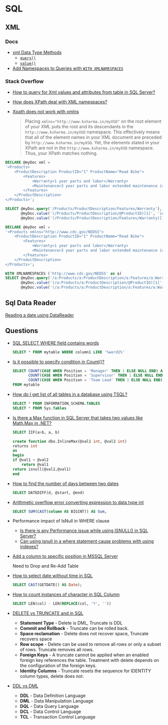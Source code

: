 # SQL


## XML

### Docs

* [xml Data Type Methods](https://docs.microsoft.com/en-us/sql/t-sql/xml/xml-data-type-methods?view=sql-server-ver15)
  * [`query()`](https://docs.microsoft.com/en-us/sql/t-sql/xml/query-method-xml-data-type?view=sql-server-ver15)
  * [`value()`](https://docs.microsoft.com/en-us/sql/t-sql/xml/value-method-xml-data-type?view=sql-server-ver15)
* [Add Namespaces to Queries with `WITH XMLNAMESPACES`](https://docs.microsoft.com/en-us/sql/relational-databases/xml/add-namespaces-to-queries-with-with-xmlnamespaces?view=sql-server-ver15)

### Stack Overflow

* [How to query for Xml values and attributes from table in SQL Server?](https://stackoverflow.com/q/19165213/1366033)
* [How does XPath deal with XML namespaces?](https://stackoverflow.com/q/40796231/1366033)
* [Xpath does not work with xmlns](https://stackoverflow.com/a/23492693/1366033)

    > Placing `xmlns="http://www.ksharma.in/myXSD"` on the root element of your XML puts the root and its descendants in the `http://www.ksharma.in/myXSD` namespace. This effectively means that all of the element names in your XML document are preceded by `http://www.ksharma.in/myXSD`. Yet, the elements stated in your XPath are not in the `http://www.ksharma.in/myXSD` namespace. Thus, your XPath matches nothing.


```sql
DECLARE @myDoc xml =
'<Products>
    <ProductDescription ProductID="1" ProductName="Road Bike">
        <Features>
            <Warranty>1 year parts and labor</Warranty>
            <Maintenance>3 year parts and labor extended maintenance is available</Maintenance>
        </Features>
    </ProductDescription>
</Products>';

SELECT @myDoc.query('/Products/ProductDescription/Features/Warranty'),
       @myDoc.value('(/Products/ProductDescription/@ProductID)[1]', 'int' ),
       @myDoc.value('(/Products/ProductDescription/Features/Warranty)[1]', 'varchar(max)' )
```

```sql
DECLARE @myDoc xml =
'<Products xmlns="http://www.cdc.gov/NEDSS">
    <ProductDescription ProductID="1" ProductName="Road Bike">
        <Features>
            <Warranty>1 year parts and labor</Warranty>
            <Maintenance>3 year parts and labor extended maintenance is available</Maintenance>
        </Features>
    </ProductDescription>
</Products>';

WITH XMLNAMESPACES ('http://www.cdc.gov/NEDSS' as a)
SELECT @myDoc.query('/a:Products/a:ProductDescription/a:Features/a:Warranty'),
       @myDoc.value('(/a:Products/a:ProductDescription/@ProductID)[1]', 'int' ),
       @myDoc.value('(/a:Products/a:ProductDescription/a:Features/a:Warranty)[1]', 'varchar(max)' )
```



## Sql Data Reader

[Reading a date using DataReader](https://stackoverflow.com/q/5619216/1366033)

## Questions

* [SQL SELECT WHERE field contains words](https://stackoverflow.com/q/14290857/1366033)

    ```sql
    SELECT * FROM mytable WHERE column1 LIKE '%word1%'
    ```

* [Is it possible to specify condition in Count()?](https://stackoverflow.com/q/1400078/1366033)

    ```sql
    SELECT COUNT(CASE WHEN Position = 'Manager' THEN 1 ELSE NULL END) AS ManagerCount,
           COUNT(CASE WHEN Position = 'Supervisor' THEN 1 ELSE NULL END) AS SupervisorCount,
           COUNT(CASE WHEN Position = 'Team Lead' THEN 1 ELSE NULL END) AS TeamLeadCount,
    FROM mytable
    ```

* [How do I get list of all tables in a database using TSQL?](https://stackoverflow.com/q/175415/1366033)

    ```sql
    SELECT * FROM INFORMATION_SCHEMA.TABLES
    SELECT * FROM Sys.Tables
    ```

* [Is there a Max function in SQL Server that takes two values like Math.Max in .NET?](https://stackoverflow.com/q/124417/1366033)

    ```sql
    SELECT IIF(a>b, a, b)
    ```

    ```sql
    create function dbo.InlineMax(@val1 int, @val2 int)
    returns int
    as
    begin
    if @val1 > @val2
        return @val1
    return isnull(@val2,@val1)
    end
    ```

* [How to find the number of days between two dates](https://stackoverflow.com/q/11418496/1366033)

    ```sql
    SELECT DATEDIFF(d, @start, @end)
    ```

* [Arithmetic overflow error converting expression to data type int](https://stackoverflow.com/q/29521942/1366033)

    ```sql
    SELECT SUM(CAST(column AS BIGINT)) AS Sum,
    ```

* Performance impact of IsNull in WHERE clause

  * [Is there is any Performance issue while using ISNULL() in SQL Server?](https://stackoverflow.com/q/8924913/1366033)
  * [Can using isnull in a where statement cause problems with using indexes?](https://stackoverflow.com/q/1949592/1366033)

* [Add a column to specific position in MSSQL Server](https://stackoverflow.com/q/7899983/1366033)

  Need to Drop and Re-Add Table

* [How to select date without time in SQL](https://stackoverflow.com/q/5125609/1366033)

    ```sql
    SELECT CAST(GETDATE() AS Date);
    ```

* [How to count instances of character in SQL Column](https://stackoverflow.com/q/1860457/1366033)

    ```sql
    SELECT LEN(col) - LEN(REPLACE(col, 'Y', ''))
    ```

* [DELETE vs TRUNCATE and in SQL](https://stackoverflow.com/q/139630/1366033)

  * **Statement Type** - Delete is DML, Truncate is DDL
  * **Commit and Rollback** - Truncate can be rolled back.
  * **Space reclamation** - Delete does not recover space, Truncate recovers space
  * **Row scope** - Delete can be used to remove all rows or only a subset of rows. Truncate removes all rows.
  * **Foreign Keys** - A truncate cannot be applied when an enabled foreign key references the table. Treatment with delete depends on the configuration of the foreign keys.
  * **Identity Columns** - Truncate resets the sequence for IDENTITY column types, delete does not.

* [DDL vs DML](https://stackoverflow.com/q/2578194/1366033)

  * **DDL** - Data Definition Language
  * **DML** - Data Manipulation Language
  * **DQL** - Data Query Language
  * **DCL** - Data Control Language
  * **TCL** - Transaction Control Language

